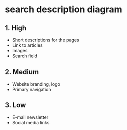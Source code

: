 # search description diagram

## 1. High

- Short descriptions for the pages
- Link to articles
- Images
- Search field

## 2. Medium

- Website branding, logo
- Primary navigation


## 3. Low

- E-mail newsletter
- Social media links